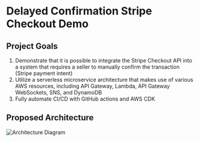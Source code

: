 # Delayed Confirmation Stripe Checkout Demo

## Project Goals

1. Demonstrate that it is possible to integrate the Stripe Checkout API into a system that requires a seller to manually confirm the transaction (Stripe payment intent)
2. Utilize a serverless microservice architecture that makes use of various AWS resources, including API Gateway, Lambda, API Gateway WebSockets, SNS, and DynamoDB
3. Fully automate CI/CD with GitHub actions and AWS CDK

## Proposed Architecture

![Architecture Diagram](https://git-readme-photos.s3.amazonaws.com/checkout-demo-arch.png)
